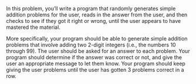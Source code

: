 In this problem, you’ll write a program that randomly generates simple addition problems for the user, 
reads in the answer from the user, and then checks to see if they got it right or wrong, until the user appears to have mastered the material. 

More specifically, your program should be able to generate simple addition problems that involve adding two 2-digit integers (i.e., the numbers 10 through 99). 
The user should be asked for an answer to each problem. Your program should determine if the answer was
correct or not, and give the user an appropriate message to let them know. Your program
should keep giving the user problems until the user has gotten 3 problems correct in a row.
